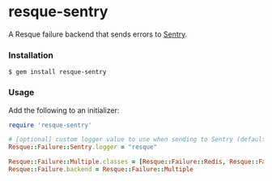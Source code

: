 # resque-sentry

A Resque failure backend that sends errors to [Sentry](https://getsentry.com).

### Installation

```console
$ gem install resque-sentry
```

### Usage

Add the following to an initializer:

```ruby
require 'resque-sentry'

# [optional] custom logger value to use when sending to Sentry (default is 'root')
Resque::Failure::Sentry.logger = "resque"

Resque::Failure::Multiple.classes = [Resque::Failure::Redis, Resque::Failure::Sentry]
Resque::Failure.backend = Resque::Failure::Multiple
```

